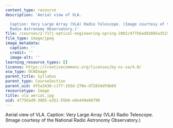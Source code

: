 ```yaml
---
content_type: resource
description: 'Aerial view of VLA.

  Caption: Very Large Array (VLA) Radio Telescope. (Image courtesy of the National
  Radio Astronomy Observatory.)'
file: /courses/2-717j-optical-engineering-spring-2002/47756ad93885a35155b8e8e449e66798_vla_aerial.jpg
file_type: image/jpeg
image_metadata:
  caption: ''
  credit: ''
  image-alt: ''
learning_resource_types: []
license: https://creativecommons.org/licenses/by-nc-sa/4.0/
ocw_type: OCWImage
parent_title: Syllabus
parent_type: CourseSection
parent_uid: 4f5a3438-c1f7-193d-270e-d72834dfdb69
resourcetype: Image
title: vla_aerial.jpg
uid: 47756ad9-3885-a351-55b8-e8e449e66798
---
```

Aerial view of VLA.
Caption: Very Large Array (VLA) Radio Telescope. (Image courtesy of the National Radio Astronomy Observatory.)